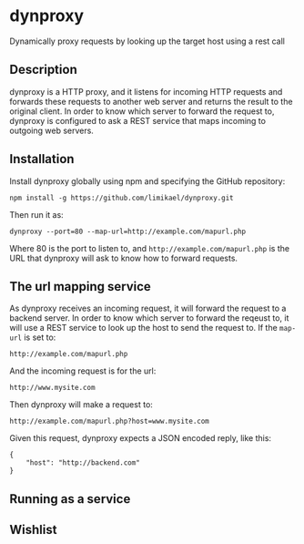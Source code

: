 # dynproxy
Dynamically proxy requests by looking up the target host using a rest call

## Description
dynproxy is a HTTP proxy, and it listens for incoming HTTP requests and
forwards these requests to another web server and returns the result to
the original client. In order to know which server to forward the request
to, dynproxy is configured to ask a REST service that maps incoming to 
outgoing web servers.

## Installation
Install dynproxy globally using npm and specifying the GitHub repository:

    npm install -g https://github.com/limikael/dynproxy.git

Then run it as:

    dynproxy --port=80 --map-url=http://example.com/mapurl.php

Where 80 is the port to listen to, and `http://example.com/mapurl.php` is the URL that dynproxy will ask to know how to forward requests.

## The url mapping service
As dynproxy receives an incoming request, it will forward the request to a backend server. In
order to know which server to forward the reqeust to, it will use a REST service to look up
the host to send the request to. If the `map-url` is set to:

    http://example.com/mapurl.php

And the incoming request is for the url:

    http://www.mysite.com

Then dynproxy will make a request to:

    http://example.com/mapurl.php?host=www.mysite.com

Given this request, dynproxy expects a JSON encoded reply, like this:

    {
    	"host": "http://backend.com"
    }

## Running as a service
## Wishlist
